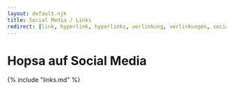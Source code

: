 ```yaml
---
layout: default.njk
title: Social Media / Links
redirect: [link, hyperlink, hyperlinks, verlinkung, verlinkungen, social-assets, socialassets, social]
---
```


<div class="flex justify-center">
    <h1 class="mx-auto">Hopsa auf Social Media</h1>
</div>

{% include "links.md" %}
